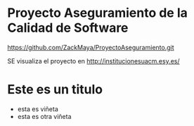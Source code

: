 # Proyecto Aseguramiento de la Calidad de Software

https://github.com/ZackMaya/ProyectoAseguramiento.git

SE visualiza el proyecto en http://institucionesuacm.esy.es/

# Este es un titulo

- esta es viñeta
- esta es otra viñeta
